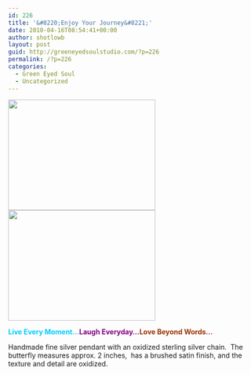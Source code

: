 ```yaml
---
id: 226
title: '&#8220;Enjoy Your Journey&#8221;'
date: 2010-04-16T08:54:41+00:00
author: shotlowb
layout: post
guid: http://greeneyedsoulstudio.com/?p=226
permalink: /?p=226
categories:
  - Green Eyed Soul
  - Uncategorized
---
```

<a rel="attachment wp-att-227" href="http://greeneyedsoulstudio.com/wp-content/uploads/2010/04/elizapagecollection-0301.jpg"><img class="alignnone size-medium wp-image-227" title="elizapagecollection 030" src="http://greeneyedsoulstudio.com/wp-content/uploads/2010/04/elizapagecollection-0301-300x225.jpg" alt="" width="300" height="225" /></a><a rel="attachment wp-att-228" href="http://greeneyedsoulstudio.com/wp-content/uploads/2010/04/elizapagecollection-0311.jpg"><img class="alignnone size-medium wp-image-228" title="elizapagecollection 031" src="http://greeneyedsoulstudio.com/wp-content/uploads/2010/04/elizapagecollection-0311-300x225.jpg" alt="" width="300" height="225" /></a>

**<span style="color: #00ccff;">Live Every Moment</span><span style="color: #00ccff;">&#8230;</span><span style="color: #800080;">Laugh Everyday</span><span style="color: #800080;">&#8230;</span><span style="color: #993300;">Love Beyond Words</span><span style="color: #993366;">&#8230;</span>**

Handmade fine silver pendant with an oxidized sterling silver chain.  The butterfly measures approx. 2 inches,  has a brushed satin finish, and the texture and detail are oxidized.